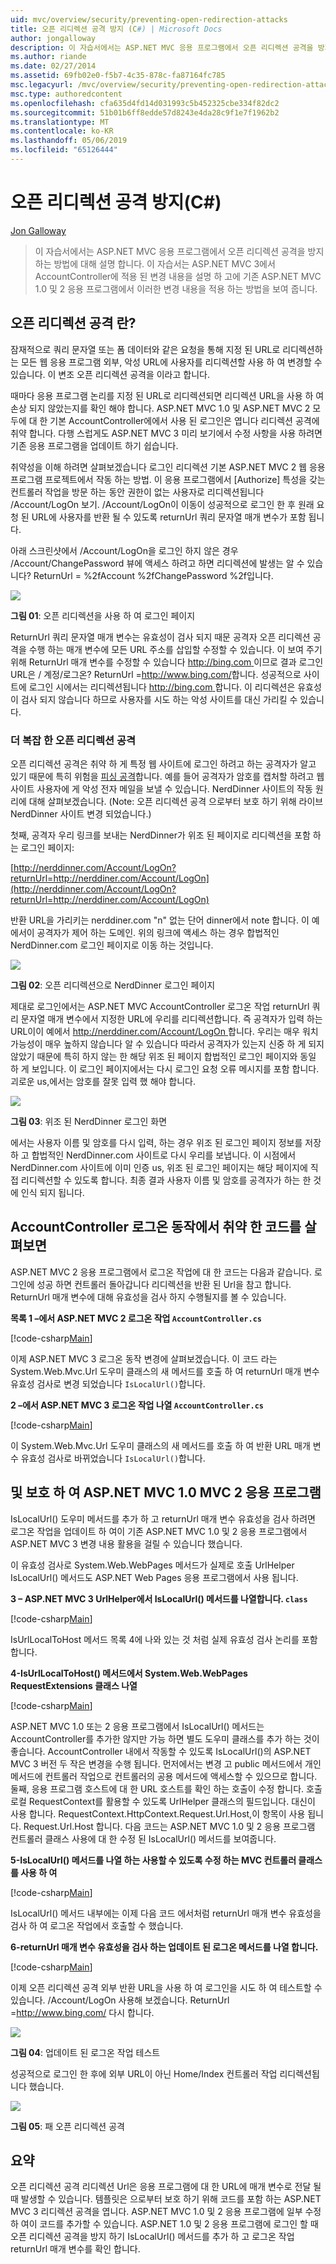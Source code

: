 ```yaml
---
uid: mvc/overview/security/preventing-open-redirection-attacks
title: 오픈 리디렉션 공격 방지 (C#) | Microsoft Docs
author: jongalloway
description: 이 자습서에서는 ASP.NET MVC 응용 프로그램에서 오픈 리디렉션 공격을 방지 하는 방법에 대해 설명 합니다. 이 자습서에는 적용 된 변경 내용을 설명 하는 중...
ms.author: riande
ms.date: 02/27/2014
ms.assetid: 69fb02e0-f5b7-4c35-878c-fa87164fc785
msc.legacyurl: /mvc/overview/security/preventing-open-redirection-attacks
msc.type: authoredcontent
ms.openlocfilehash: cfa635d4fd14d031993c5b452325cbe334f82dc2
ms.sourcegitcommit: 51b01b6ff8edde57d8243e4da28c9f1e7f1962b2
ms.translationtype: MT
ms.contentlocale: ko-KR
ms.lasthandoff: 05/06/2019
ms.locfileid: "65126444"
---
```

# <a name="preventing-open-redirection-attacks-c"></a>오픈 리디렉션 공격 방지(C#)

[Jon Galloway](https://github.com/jongalloway)

> 이 자습서에서는 ASP.NET MVC 응용 프로그램에서 오픈 리디렉션 공격을 방지 하는 방법에 대해 설명 합니다. 이 자습서는 ASP.NET MVC 3에서 AccountController에 적용 된 변경 내용을 설명 하 고에 기존 ASP.NET MVC 1.0 및 2 응용 프로그램에서 이러한 변경 내용을 적용 하는 방법을 보여 줍니다.

## <a name="what-is-an-open-redirection-attack"></a>오픈 리디렉션 공격 란?

잠재적으로 쿼리 문자열 또는 폼 데이터와 같은 요청을 통해 지정 된 URL로 리디렉션하는 모든 웹 응용 프로그램 외부, 악성 URL에 사용자를 리디렉션할 사용 하 여 변경할 수 있습니다. 이 변조 오픈 리디렉션 공격을 이라고 합니다.

때마다 응용 프로그램 논리를 지정 된 URL로 리디렉션되면 리디렉션 URL을 사용 하 여 손상 되지 않았는지를 확인 해야 합니다. ASP.NET MVC 1.0 및 ASP.NET MVC 2 모두에 대 한 기본 AccountController에에서 사용 된 로그인은 엽니다 리디렉션 공격에 취약 합니다. 다행 스럽게도 ASP.NET MVC 3 미리 보기에서 수정 사항을 사용 하려면 기존 응용 프로그램을 업데이트 하기 쉽습니다.

취약성을 이해 하려면 살펴보겠습니다 로그인 리디렉션 기본 ASP.NET MVC 2 웹 응용 프로그램 프로젝트에서 작동 하는 방법. 이 응용 프로그램에서 [Authorize] 특성을 갖는 컨트롤러 작업을 방문 하는 동안 권한이 없는 사용자로 리디렉션됩니다 /Account/LogOn 보기. /Account/LogOn이 이동이 성공적으로 로그인 한 후 원래 요청 된 URL에 사용자를 반환 될 수 있도록 returnUrl 쿼리 문자열 매개 변수가 포함 됩니다.

아래 스크린샷에서 /Account/LogOn을 로그인 하지 않은 경우 /Account/ChangePassword 뷰에 액세스 하려고 하면 리디렉션에 발생는 알 수 있습니다? ReturnUrl = %2fAccount %2fChangePassword %2f입니다.

[![](preventing-open-redirection-attacks/_static/image2.png)](preventing-open-redirection-attacks/_static/image1.png)

**그림 01**: 오픈 리디렉션을 사용 하 여 로그인 페이지

ReturnUrl 쿼리 문자열 매개 변수는 유효성이 검사 되지 때문 공격자 오픈 리디렉션 공격을 수행 하는 매개 변수에 모든 URL 주소를 삽입할 수정할 수 있습니다. 이 보여 주기 위해 ReturnUrl 매개 변수를 수정할 수 있습니다 [ http://bing.com ](http://bing.com)이므로 결과 로그인 URL은 / 계정/로그온? ReturnUrl =<http://www.bing.com/>합니다. 성공적으로 사이트에 로그인 시에서는 리디렉션됩니다 [ http://bing.com ](http://bing.com)합니다. 이 리디렉션은 유효성이 검사 되지 않습니다 하므로 사용자를 시도 하는 악성 사이트를 대신 가리킬 수 있습니다.

### <a name="a-more-complex-open-redirection-attack"></a>더 복잡 한 오픈 리디렉션 공격

오픈 리디렉션 공격은 취약 하 게 특정 웹 사이트에 로그인 하려고 하는 공격자가 알고 있기 때문에 특히 위험을 [피싱 공격](https://www.microsoft.com/protect/fraud/phishing/symptoms.aspx)합니다. 예를 들어 공격자가 암호를 캡처할 하려고 웹 사이트 사용자에 게 악성 전자 메일을 보낼 수 있습니다. NerdDinner 사이트의 작동 원리에 대해 살펴보겠습니다. (Note: 오픈 리디렉션 공격 으로부터 보호 하기 위해 라이브 NerdDinner 사이트 변경 되었습니다.)

첫째, 공격자 우리 링크를 보내는 NerdDinner가 위조 된 페이지로 리디렉션을 포함 하는 로그인 페이지:

[http://nerddinner.com/Account/LogOn?returnUrl=http://nerddiner.com/Account/LogOn](http://nerddinner.com/Account/LogOn?returnUrl=http://nerddiner.com/Account/LogOn)

반환 URL을 가리키는 nerddiner.com "n" 없는 단어 dinner에서 note 합니다. 이 예에서이 공격자가 제어 하는 도메인. 위의 링크에 액세스 하는 경우 합법적인 NerdDinner.com 로그인 페이지로 이동 하는 것입니다.

[![](preventing-open-redirection-attacks/_static/image4.png)](preventing-open-redirection-attacks/_static/image3.png)

**그림 02**: 오픈 리디렉션으로 NerdDinner 로그인 페이지

제대로 로그인에서는 ASP.NET MVC AccountController 로그온 작업 returnUrl 쿼리 문자열 매개 변수에서 지정한 URL에 우리를 리디렉션합니다. 즉 공격자가 입력 하는 URL이이 예에서 [ http://nerddiner.com/Account/LogOn ](http://nerddiner.com/Account/LogOn)합니다. 우리는 매우 워치 가능성이 매우 높하지 않습니다 알 수 있습니다 따라서 공격자가 있는지 신중 하 게 되지 않았기 때문에 특히 하지 않는 한 해당 위조 된 페이지 합법적인 로그인 페이지와 동일 하 게 보입니다. 이 로그인 페이지에서는 다시 로그인 요청 오류 메시지를 포함 합니다. 괴로운 us,에서는 암호를 잘못 입력 했 해야 합니다.

[![](preventing-open-redirection-attacks/_static/image6.png)](preventing-open-redirection-attacks/_static/image5.png)

**그림 03**: 위조 된 NerdDinner 로그인 화면

에서는 사용자 이름 및 암호를 다시 입력, 하는 경우 위조 된 로그인 페이지 정보를 저장 하 고 합법적인 NerdDinner.com 사이트로 다시 우리를 보냅니다. 이 시점에서 NerdDinner.com 사이트에 이미 인증 us, 위조 된 로그인 페이지는 해당 페이지에 직접 리디렉션할 수 있도록 합니다. 최종 결과 사용자 이름 및 암호를 공격자가 하는 한 것에 인식 되지 됩니다.

## <a name="looking-at-the-vulnerable-code-in-the-accountcontroller-logon-action"></a>AccountController 로그온 동작에서 취약 한 코드를 살펴보면

ASP.NET MVC 2 응용 프로그램에서 로그온 작업에 대 한 코드는 다음과 같습니다. 로그인에 성공 하면 컨트롤러 돌아갑니다 리디렉션을 반환 된 Url을 참고 합니다. ReturnUrl 매개 변수에 대해 유효성을 검사 하지 수행될지를 볼 수 있습니다.

**목록 1 –에서 ASP.NET MVC 2 로그온 작업 `AccountController.cs`**

[!code-csharp[Main](preventing-open-redirection-attacks/samples/sample1.cs)]

이제 ASP.NET MVC 3 로그온 동작 변경에 살펴보겠습니다. 이 코드 라는 System.Web.Mvc.Url 도우미 클래스의 새 메서드를 호출 하 여 returnUrl 매개 변수 유효성 검사로 변경 되었습니다 `IsLocalUrl()`합니다.

**2 –에서 ASP.NET MVC 3 로그온 작업 나열 `AccountController.cs`**

[!code-csharp[Main](preventing-open-redirection-attacks/samples/sample2.cs)]

이 System.Web.Mvc.Url 도우미 클래스의 새 메서드를 호출 하 여 반환 URL 매개 변수 유효성 검사로 바뀌었습니다 `IsLocalUrl()`합니다.

## <a name="protecting-your-aspnet-mvc-10-and-mvc-2-applications"></a>및 보호 하 여 ASP.NET MVC 1.0 MVC 2 응용 프로그램

IsLocalUrl() 도우미 메서드를 추가 하 고 returnUrl 매개 변수 유효성을 검사 하려면 로그온 작업을 업데이트 하 여이 기존 ASP.NET MVC 1.0 및 2 응용 프로그램에서 ASP.NET MVC 3 변경 내용 활용을 걸릴 수 있습니다 했습니다.

이 유효성 검사로 System.Web.WebPages 메서드가 실제로 호출 UrlHelper IsLocalUrl() 메서드도 ASP.NET Web Pages 응용 프로그램에서 사용 됩니다.

**3 – ASP.NET MVC 3 UrlHelper에서 IsLocalUrl() 메서드를 나열합니다. `class`**

[!code-csharp[Main](preventing-open-redirection-attacks/samples/sample3.cs)]

IsUrlLocalToHost 메서드 목록 4에 나와 있는 것 처럼 실제 유효성 검사 논리를 포함 합니다.

**4-IsUrlLocalToHost() 메서드에서 System.Web.WebPages RequestExtensions 클래스 나열**

[!code-csharp[Main](preventing-open-redirection-attacks/samples/sample4.cs)]

ASP.NET MVC 1.0 또는 2 응용 프로그램에서 IsLocalUrl() 메서드는 AccountController를 추가한 않지만 가능 하면 별도 도우미 클래스를 추가 하는 것이 좋습니다. AccountController 내에서 작동할 수 있도록 IsLocalUrl()의 ASP.NET MVC 3 버전 두 작은 변경을 수행 됩니다. 먼저에서는 변경 고 public 메서드에서 개인 메서드에 컨트롤러 작업으로 컨트롤러의 공용 메서드에 액세스할 수 있으므로 합니다. 둘째, 응용 프로그램 호스트에 대 한 URL 호스트를 확인 하는 호출이 수정 합니다. 호출 로컬 RequestContext를 활용할 수 있도록 UrlHelper 클래스의 필드입니다. 대신이 사용 합니다. RequestContext.HttpContext.Request.Url.Host,이 항목이 사용 됩니다. Request.Url.Host 합니다. 다음 코드는 ASP.NET MVC 1.0 및 2 응용 프로그램 컨트롤러 클래스 사용에 대 한 수정 된 IsLocalUrl() 메서드를 보여줍니다.

**5-IsLocalUrl() 메서드를 나열 하는 사용할 수 있도록 수정 하는 MVC 컨트롤러 클래스를 사용 하 여**

[!code-csharp[Main](preventing-open-redirection-attacks/samples/sample5.cs)]

IsLocalUrl() 메서드 내부에는 이제 다음 코드 에서처럼 returnUrl 매개 변수 유효성을 검사 하 여 로그온 작업에서 호출할 수 했습니다.

**6-returnUrl 매개 변수 유효성을 검사 하는 업데이트 된 로그온 메서드를 나열 합니다.**

[!code-csharp[Main](preventing-open-redirection-attacks/samples/sample6.cs)]

이제 오픈 리디렉션 공격 외부 반환 URL을 사용 하 여 로그인을 시도 하 여 테스트할 수 있습니다. /Account/LogOn 사용해 보겠습니다. ReturnUrl =<http://www.bing.com/> 다시 합니다.

[![](preventing-open-redirection-attacks/_static/image8.png)](preventing-open-redirection-attacks/_static/image7.png)

**그림 04**: 업데이트 된 로그온 작업 테스트

성공적으로 로그인 한 후에 외부 URL이 아닌 Home/Index 컨트롤러 작업 리디렉션됩니다 했습니다.

[![](preventing-open-redirection-attacks/_static/image10.png)](preventing-open-redirection-attacks/_static/image9.png)

**그림 05**: 패 오픈 리디렉션 공격

## <a name="summary"></a>요약

오픈 리디렉션 공격 리디렉션 Url은 응용 프로그램에 대 한 URL에 매개 변수로 전달 될 때 발생할 수 있습니다. 템플릿은 으로부터 보호 하기 위해 코드를 포함 하는 ASP.NET MVC 3 리디렉션 공격을 엽니다. ASP.NET MVC 1.0 및 2 응용 프로그램에 일부 수정 하 여이 코드를 추가할 수 있습니다. ASP.NET 1.0 및 2 응용 프로그램에 로그인 할 때 오픈 리디렉션 공격을 방지 하기 IsLocalUrl() 메서드를 추가 하 고 로그온 작업 returnUrl 매개 변수를 확인 합니다.
